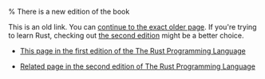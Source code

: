 % There is a new edition of the book

This is an old link. You can [continue to the exact older page][1].
If you're trying to learn Rust, checking out [the second edition][2] might be a better choice.

* [This page in the first edition of the The Rust Programming Language][1]

* [Related page in the second edition of The Rust Programming Language][2]


[1]: first-edition/associated-types.html
[2]: second-edition/ch19-03-advanced-traits.html#associated-types
